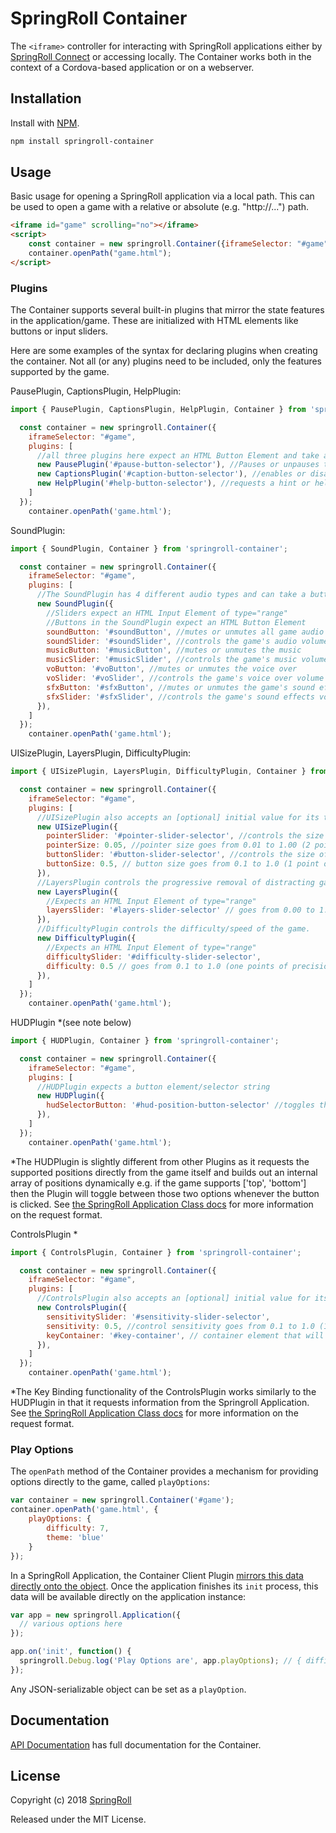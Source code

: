 # SpringRoll Container

The `<iframe>` controller for interacting with SpringRoll applications either by [SpringRoll Connect](https://github.com/SpringRoll/SpringRollConnect) or accessing locally. The Container works both in the context of a Cordova-based application or on a webserver.

## Installation

Install with [NPM](https://www.npmjs.com/).

```bash
npm install springroll-container
```

## Usage

Basic usage for opening a SpringRoll application via a local path. This can be used to open a game with a relative or absolute (e.g. "http://...") path.

```html
<iframe id="game" scrolling="no"></iframe>
<script>
    const container = new springroll.Container({iframeSelector: "#game"});
    container.openPath("game.html");
</script>
```

### Plugins

The Container supports several built-in plugins that mirror the state features in the application/game. These are initialized with HTML elements like buttons or input sliders.

Here are some examples of the syntax for declaring plugins when creating the container. Not all (or any) plugins need to be included, only the features supported by the game.

PausePlugin, CaptionsPlugin, HelpPlugin:
```javascript
import { PausePlugin, CaptionsPlugin, HelpPlugin, Container } from 'springroll-container';

  const container = new springroll.Container({
    iframeSelector: "#game",
    plugins: [
      //all three plugins here expect an HTML Button Element and take a single selector string
      new PausePlugin('#pause-button-selector'), //Pauses or unpauses the game
      new CaptionsPlugin('#caption-button-selector'), //enables or disables captions
      new HelpPlugin('#help-button-selector'), //requests a hint or help from the game
    ]
  });
	container.openPath('game.html');
```
SoundPlugin:
```javascript
import { SoundPlugin, Container } from 'springroll-container';

  const container = new springroll.Container({
    iframeSelector: "#game",
    plugins: [
      //The SoundPlugin has 4 different audio types and can take a button(for mute/unmute) and/or an input slider(for volume control)
      new SoundPlugin({
        //Sliders expect an HTML Input Element of type="range"
        //Buttons in the SoundPlugin expect an HTML Button Element
        soundButton: '#soundButton', //mutes or unmutes all game audio
        soundSlider: '#soundSlider', //controls the game's audio volume
        musicButton: '#musicButton', //mutes or unmutes the music
        musicSlider: '#musicSlider', //controls the game's music volume
        voButton: '#voButton', //mutes or unmutes the voice over
        voSlider: '#voSlider', //controls the game's voice over volume
        sfxButton: '#sfxButton', //mutes or unmutes the game's sound effects
        sfxSlider: '#sfxSlider', //controls the game's sound effects volume
      }),
    ]
  });
	container.openPath('game.html');
```
UISizePlugin, LayersPlugin, DifficultyPlugin:
```javascript
import { UISizePlugin, LayersPlugin, DifficultyPlugin, Container } from 'springroll-container';

  const container = new springroll.Container({
    iframeSelector: "#game",
    plugins: [
      //UISizePlugin also accepts an [optional] initial value for its two options
      new UISizePlugin({
        pointerSlider: '#pointer-slider-selector', //controls the size of the pointer
        pointerSize: 0.05, //pointer size goes from 0.01 to 1.00 (2 points of precision) default = 0.05
        buttonSlider: '#button-slider-selector', //controls the size of UI buttons
        buttonSize: 0.5, // button size goes from 0.1 to 1.0 (1 point of precision) default = 0.5
      }),
      //LayersPlugin controls the progressive removal of distracting game layers. I.e. the higher the slider the more layers should be hidden from player view.
      new LayersPlugin({
        //Expects an HTML Input Element of type="range"
        layersSlider: '#layers-slider-selector' // goes from 0.00 to 1.00 (two points of precision)
      }),
      //DifficultyPlugin controls the difficulty/speed of the game.
      new DifficultyPlugin({
        //Expects an HTML Input Element of type="range"
        difficultySlider: '#difficulty-slider-selector',
        difficulty: 0.5 // goes from 0.1 to 1.0 (one points of precision). Default = 0.5
      }),
    ]
  });
	container.openPath('game.html');
```
HUDPlugin *(see note below)
```javascript
import { HUDPlugin, Container } from 'springroll-container';

  const container = new springroll.Container({
    iframeSelector: "#game",
    plugins: [
      //HUDPlugin expects a button element/selector string
      new HUDPlugin({
        hudSelectorButton: '#hud-position-button-selector' //toggles through the available HUD positions reported by the game
      }),
    ]
  });
	container.openPath('game.html');
```
*The HUDPlugin is slightly different from other Plugins as it requests the supported positions directly from the game itself and builds out an internal array of positions dynamically
e.g. if the game supports ['top', 'bottom'] then the Plugin will toggle between those two options whenever the button is clicked. See [the SpringRoll Application Class docs](https://github.com/SpringRoll/SpringRoll/tree/v2/src) for more information on the request format.

ControlsPlugin *
```javascript
import { ControlsPlugin, Container } from 'springroll-container';

  const container = new springroll.Container({
    iframeSelector: "#game",
    plugins: [
      //ControlsPlugin also accepts an [optional] initial value for its control sensitivity
      new ControlsPlugin({
        sensitivitySlider: '#sensitivity-slider-selector',
        sensitivity: 0.5, //control sensitivity goes from 0.1 to 1.0 (1 point of precision) default = 0.5
        keyContainer: '#key-container', // container element that will contain the mappable key buttons.
      }),
    ]
  });
	container.openPath('game.html');
```
*The Key Binding functionality of the ControlsPlugin works similarly to the HUDPlugin in that it requests information from the Springroll Application. See [the SpringRoll Application Class docs](https://github.com/SpringRoll/SpringRoll/tree/v2/src) for more information on the request format.

### Play Options
The `openPath` method of the Container provides a mechanism for providing options directly to the game, called
`playOptions`:

```javascript
var container = new springroll.Container('#game');
container.openPath('game.html', {
    playOptions: {
        difficulty: 7,
        theme: 'blue'
    }
});
```

In a SpringRoll Application, the Container Client Plugin [mirrors this data directly onto the object](https://github.com/SpringRoll/SpringRoll/blob/master/src/container-client/ContainerClientPlugin.js#L316).
Once the application finishes its `init` process, this data will be available directly on the application instance:

```javascript
var app = new springroll.Application({
  // various options here
});

app.on('init', function() {
  springroll.Debug.log('Play Options are', app.playOptions); // { difficulty: 7, theme: 'blue' }
});
```

Any JSON-serializable object can be set as a `playOption`.

## Documentation

[API Documentation](http://springroll.github.io/SpringRollContainer/) has full documentation for the Container.

## License

Copyright (c) 2018 [SpringRoll](http://github.com/SpringRoll)

Released under the MIT License.

